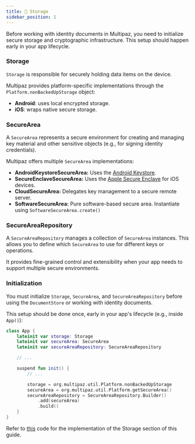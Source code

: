 ```yaml
---
title: 🔐 Storage
sidebar_position: 1
---
```



Before working with identity documents in Multipaz, you need to initialize secure storage and cryptographic infrastructure. This setup should happen early in your app lifecycle.

### Storage

`Storage` is responsible for securely holding data items on the device.

Multipaz provides platform-specific implementations through the `Platform.nonBackedUpStorage` object:

* **Android**: uses local encrypted storage.
* **iOS**: wraps native secure storage.

### SecureArea

A `SecureArea` represents a secure environment for creating and managing key material and other sensitive objects (e.g., for signing identity credentials).

Multipaz offers multiple `SecureArea` implementations:

* **AndroidKeystoreSecureArea:** Uses the [Android Keystore](https://developer.android.com/privacy-and-security/keystore).
* **SecureEnclaveSecureArea:** Uses the [Apple Secure Enclave](https://support.apple.com/en-in/guide/security/sec59b0b31ff/web) for iOS devices.
* **CloudSecureArea:** Delegates key management to a secure remote server.
* **SoftwareSecureArea:** Pure software-based secure area. Instantiate using `SoftwareSecureArea.create()`

### SecureAreaRepository

A `SecureAreaRepository` manages a collection of `SecureArea` instances. This allows you to define which `SecureArea` to use for different keys or operations.

It provides fine-grained control and extensibility when your app needs to support multiple secure environments.

### Initialization

You must initialize `Storage`, `SecureArea`, and `SecureAreaRepository` before using the `DocumentStore` or working with identity documents.

This setup should be done once, early in your app's lifecycle (e.g., inside `App()`):

```kotlin
class App {
    lateinit var storage: Storage
    lateinit var secureArea: SecureArea
    lateinit var secureAreaRepository: SecureAreaRepository

    // ...

    suspend fun init() {
        // ...

        storage = org.multipaz.util.Platform.nonBackedUpStorage
        secureArea = org.multipaz.util.Platform.getSecureArea()
        secureAreaRepository = SecureAreaRepository.Builder()
            .add(secureArea)
            .build()
    }
}
```

<!-- TODO: update link -->
Refer to [this](https://github.com/openmobilehub/multipaz-getting-started-sample/blob/7500a92ead53cdeca3c6131000c3f7ec07284349/composeApp/src/commonMain/kotlin/org/multipaz/get_started/App.kt#L91-L94) code for the implementation of the Storage section of this guide.
